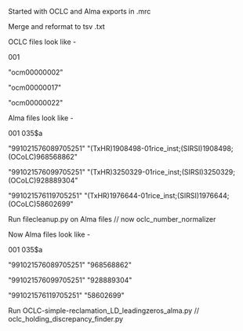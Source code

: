 Started with OCLC and Alma exports in .mrc

Merge and reformat to tsv .txt

OCLC files look like - 

  001
  
  "ocm00000002\"
  
  "ocm00000017\"
  
  "ocm00000022\"
  
  
Alma files look like -

  001	035$a
  
  "991021576089705251"	"(TxHR)1908498-01rice_inst;(SIRSI)1908498;(OCoLC)968568862"
  
  "991021576099705251"	"(TxHR)3250329-01rice_inst;(SIRSI)3250329;(OCoLC)928889304"
  
  "991021576119705251"	"(TxHR)1976644-01rice_inst;(SIRSI)1976644;(OCoLC)58602699"
  
Run filecleanup.py on Alma files // now oclc_number_normalizer

Now Alma files look like -

  001	035$a
  
  "991021576089705251"	"968568862"
  
  "991021576099705251"	"928889304"
  
  "991021576119705251"	"58602699"
  
Run OCLC-simple-reclamation_LD_leadingzeros_alma.py // oclc_holding_discrepancy_finder.py
